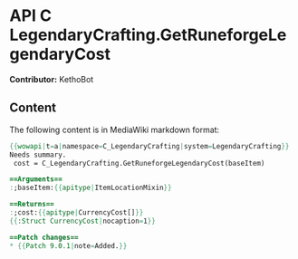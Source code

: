 # API C LegendaryCrafting.GetRuneforgeLegendaryCost

**Contributor:** KethoBot

## Content

The following content is in MediaWiki markdown format:

```mediawiki
{{wowapi|t=a|namespace=C_LegendaryCrafting|system=LegendaryCrafting}}
Needs summary.
 cost = C_LegendaryCrafting.GetRuneforgeLegendaryCost(baseItem)

==Arguments==
:;baseItem:{{apitype|ItemLocationMixin}}

==Returns==
:;cost:{{apitype|CurrencyCost[]}}
{{:Struct CurrencyCost|nocaption=1}}

==Patch changes==
* {{Patch 9.0.1|note=Added.}}
```